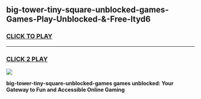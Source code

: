 
## big-tower-tiny-square-unblocked-games-Games-Play-Unblocked-&-Free-ltyd6
<h3>
<a href="https://premium76.site?title=big-tower-tiny-square-unblocked-games&ref=24A">CLICK TO PLAY</a></h3>
<hr>

<h3>
<a href="https://premium76.site?title=big-tower-tiny-square-unblocked-games&ref=24A">CLICK 2 PLAY</a>
  
</h3>

<a href="https://premium76.site?title=big-tower-tiny-square-unblocked-games&ref=24A"><img src="https://clearcache.store/games.png"></a>


**big-tower-tiny-square-unblocked-games games unblocked: Your Gateway to Fun and Accessible Online Gaming**
